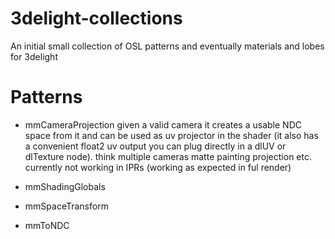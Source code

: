 # 3delight-collections
An initial small collection of OSL patterns and eventually materials and lobes for 3delight

# Patterns

- mmCameraProjection
    given a valid camera it creates a usable NDC space from it and can be used as uv projector in the shader (it also has a convenient float2 uv output you can plug directly in a dlUV or dlTexture node). think multiple cameras matte painting projection etc. currently not working in IPRs (working as expected in ful render)
    
- mmShadingGlobals
- mmSpaceTransform
- mmToNDC
